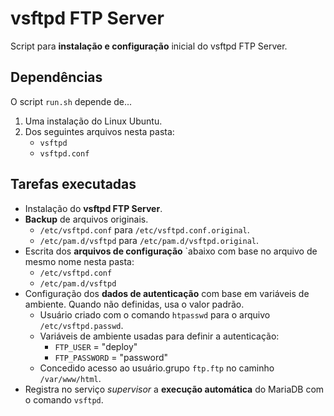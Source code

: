 # vsftpd FTP Server

Script para **instalação e configuração** inicial do vsftpd FTP Server.

## Dependências

O script `run.sh` depende de...

1. Uma instalação do Linux Ubuntu.
2. Dos seguintes arquivos nesta pasta:
   - `vsftpd`
   - `vsftpd.conf`

## Tarefas executadas

- Instalação do **vsftpd FTP Server**.
- **Backup** de arquivos originais.
  - `/etc/vsftpd.conf` para `/etc/vsftpd.conf.original`.
  - `/etc/pam.d/vsftpd` para `/etc/pam.d/vsftpd.original`.
- Escrita dos **arquivos de configuração** `abaixo com base no arquivo de mesmo nome nesta pasta:
  - `/etc/vsftpd.conf`
  - `/etc/pam.d/vsftpd`
- Configuração dos **dados de autenticação** com base em variáveis de ambiente. Quando não definidas, usa o valor padrão.
  - Usuário criado com o comando `htpasswd` para o arquivo `/etc/vsftpd.passwd`.
  - Variáveis de ambiente usadas para definir a autenticação:
    - `FTP_USER` = "deploy"
    - `FTP_PASSWORD` = "password"
  - Concedido acesso ao usuário.grupo `ftp.ftp` no caminho `/var/www/html`.
- Registra no serviço *supervisor* a **execução automática** do MariaDB com o comando `vsftpd`.
